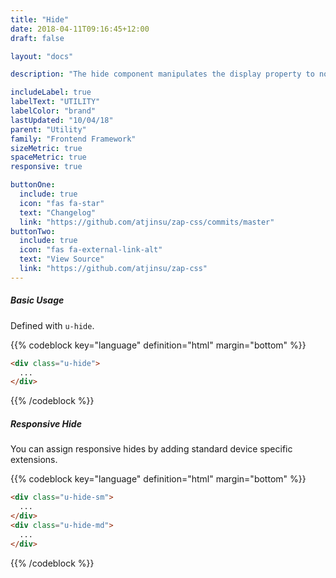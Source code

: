 ```yaml
---
title: "Hide"
date: 2018-04-11T09:16:45+12:00
draft: false

layout: "docs"

description: "The hide component manipulates the display property to none."

includeLabel: true
labelText: "UTILITY"
labelColor: "brand"
lastUpdated: "10/04/18"
parent: "Utility"
family: "Frontend Framework"
sizeMetric: true
spaceMetric: true
responsive: true

buttonOne:
  include: true
  icon: "fas fa-star"
  text: "Changelog"
  link: "https://github.com/atjinsu/zap-css/commits/master"
buttonTwo:
  include: true
  icon: "fas fa-external-link-alt"
  text: "View Source"
  link: "https://github.com/atjinsu/zap-css"
---
```


##### Basic Usage

Defined with `u-hide`.

{{% codeblock key="language" definition="html" margin="bottom" %}}
```html
<div class="u-hide">
  ...
</div>
```
{{% /codeblock %}}

##### Responsive Hide

You can assign responsive hides by adding standard device specific extensions.

{{% codeblock key="language" definition="html" margin="bottom" %}}
```html
<div class="u-hide-sm">
  ...
</div>
<div class="u-hide-md">
  ...
</div>
```
{{% /codeblock %}}

